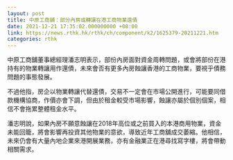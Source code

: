 ```yaml
---
layout: post
title: 中原工商舖：部分內房或轉讓在港工商物業還債
date: 2021-12-21 17:35:02.000000000 +08:00
link: https://news.rthk.hk/rthk/ch/component/k2/1625379-20211221.htm
categories: rthk
---
```


中原工商舖董事總經理潘志明表示，部份內房面對資金周轉問題，或會將部份在港持有的物業轉讓用作還債，未來會否有更多內房蝕讓香港的工商物業，要視乎債務問題的事態發展。

不過他指，房企以物業轉讓代替還債，交易不一定會在市場公開進行，可能要同借款機構協商，作價亦會下調，但由於租金較受市場影響，蝕讓亦屬於個別個案，相信不會拖累整體租金水平。

潘志明說，如果內房不願意蝕讓在2018年高位或之前買入的本港商用物業，資金未能回籠，將會影響再投資其他物業的意欲，導致近年工商舖成交萎縮。他相信，未來仍會有大量內地企業來港開展業務，亦有金融業正在港尋找寫字樓，將會帶動相關需求。
